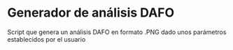 # Generador de análisis DAFO
Script que genera un análisis DAFO en formato .PNG dado unos parámetros establecidos por el usuario
